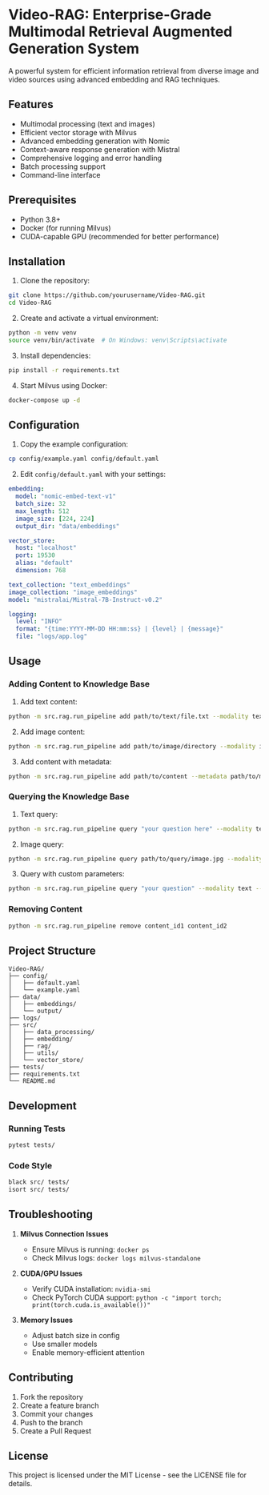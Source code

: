 # Video-RAG: Enterprise-Grade Multimodal Retrieval Augmented Generation System

A powerful system for efficient information retrieval from diverse image and video sources using advanced embedding and RAG techniques.

## Features

- Multimodal processing (text and images)
- Efficient vector storage with Milvus
- Advanced embedding generation with Nomic
- Context-aware response generation with Mistral
- Comprehensive logging and error handling
- Batch processing support
- Command-line interface

## Prerequisites

- Python 3.8+
- Docker (for running Milvus)
- CUDA-capable GPU (recommended for better performance)

## Installation

1. Clone the repository:
```bash
git clone https://github.com/yourusername/Video-RAG.git
cd Video-RAG
```

2. Create and activate a virtual environment:
```bash
python -m venv venv
source venv/bin/activate  # On Windows: venv\Scripts\activate
```

3. Install dependencies:
```bash
pip install -r requirements.txt
```

4. Start Milvus using Docker:
```bash
docker-compose up -d
```

## Configuration

1. Copy the example configuration:
```bash
cp config/example.yaml config/default.yaml
```

2. Edit `config/default.yaml` with your settings:
```yaml
embedding:
  model: "nomic-embed-text-v1"
  batch_size: 32
  max_length: 512
  image_size: [224, 224]
  output_dir: "data/embeddings"

vector_store:
  host: "localhost"
  port: 19530
  alias: "default"
  dimension: 768

text_collection: "text_embeddings"
image_collection: "image_embeddings"
model: "mistralai/Mistral-7B-Instruct-v0.2"

logging:
  level: "INFO"
  format: "{time:YYYY-MM-DD HH:mm:ss} | {level} | {message}"
  file: "logs/app.log"
```

## Usage

### Adding Content to Knowledge Base

1. Add text content:
```bash
python -m src.rag.run_pipeline add path/to/text/file.txt --modality text
```

2. Add image content:
```bash
python -m src.rag.run_pipeline add path/to/image/directory --modality image
```

3. Add content with metadata:
```bash
python -m src.rag.run_pipeline add path/to/content --metadata path/to/metadata.json
```

### Querying the Knowledge Base

1. Text query:
```bash
python -m src.rag.run_pipeline query "your question here" --modality text
```

2. Image query:
```bash
python -m src.rag.run_pipeline query path/to/query/image.jpg --modality image
```

3. Query with custom parameters:
```bash
python -m src.rag.run_pipeline query "your question" --modality text --top-k 3
```

### Removing Content

```bash
python -m src.rag.run_pipeline remove content_id1 content_id2
```

## Project Structure

```
Video-RAG/
├── config/
│   ├── default.yaml
│   └── example.yaml
├── data/
│   ├── embeddings/
│   └── output/
├── logs/
├── src/
│   ├── data_processing/
│   ├── embedding/
│   ├── rag/
│   ├── utils/
│   └── vector_store/
├── tests/
├── requirements.txt
└── README.md
```

## Development

### Running Tests

```bash
pytest tests/
```

### Code Style

```bash
black src/ tests/
isort src/ tests/
```

## Troubleshooting

1. **Milvus Connection Issues**
   - Ensure Milvus is running: `docker ps`
   - Check Milvus logs: `docker logs milvus-standalone`

2. **CUDA/GPU Issues**
   - Verify CUDA installation: `nvidia-smi`
   - Check PyTorch CUDA support: `python -c "import torch; print(torch.cuda.is_available())"`

3. **Memory Issues**
   - Adjust batch size in config
   - Use smaller models
   - Enable memory-efficient attention

## Contributing

1. Fork the repository
2. Create a feature branch
3. Commit your changes
4. Push to the branch
5. Create a Pull Request

## License

This project is licensed under the MIT License - see the LICENSE file for details. 
